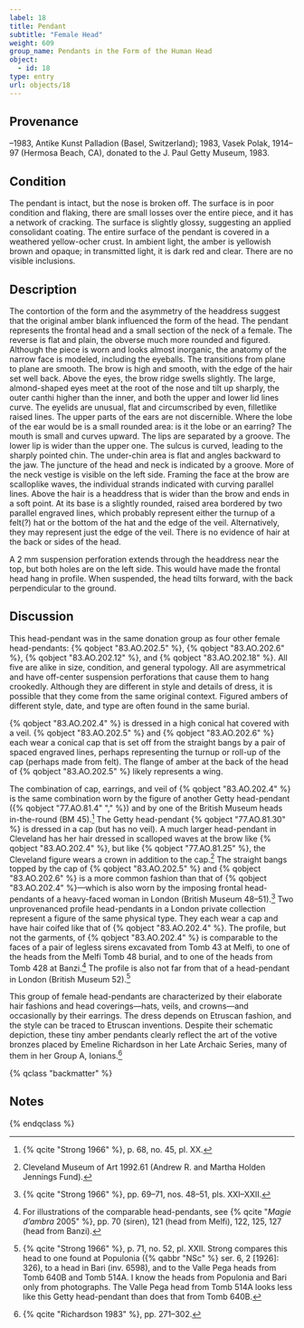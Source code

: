 ```yaml
---
label: 18
title: Pendant
subtitle: "Female Head"
weight: 609
group_name: Pendants in the Form of the Human Head
object:
  - id: 18
type: entry
url: objects/18
---
```


## Provenance

–1983, Antike Kunst Palladion (Basel, Switzerland); 1983, Vasek Polak, 1914–97 (Hermosa Beach, CA), donated to the J. Paul Getty Museum, 1983.

## Condition

The pendant is intact, but the nose is broken off. The surface is in poor condition and flaking, there are small losses over the entire piece, and it has a network of cracking. The surface is slightly glossy, suggesting an applied consolidant coating. The entire surface of the pendant is covered in a weathered yellow-ocher crust. In ambient light, the amber is yellowish brown and opaque; in transmitted light, it is dark red and clear. There are no visible inclusions.

## Description

The contortion of the form and the asymmetry of the headdress suggest that the original amber blank influenced the form of the head. The pendant represents the frontal head and a small section of the neck of a female. The reverse is flat and plain, the obverse much more rounded and figured. Although the piece is worn and looks almost inorganic, the anatomy of the narrow face is modeled, including the eyeballs. The transitions from plane to plane are smooth. The brow is high and smooth, with the edge of the hair set well back. Above the eyes, the brow ridge swells slightly. The large, almond-shaped eyes meet at the root of the nose and tilt up sharply, the outer canthi higher than the inner, and both the upper and lower lid lines curve. The eyelids are unusual, flat and circumscribed by even, filletlike raised lines. The upper parts of the ears are not discernible. Where the lobe of the ear would be is a small rounded area: is it the lobe or an earring? The mouth is small and curves upward. The lips are separated by a groove. The lower lip is wider than the upper one. The sulcus is curved, leading to the sharply pointed chin. The under-chin area is flat and angles backward to the jaw. The juncture of the head and neck is indicated by a groove. More of the neck vestige is visible on the left side. Framing the face at the brow are scalloplike waves, the individual strands indicated with curving parallel lines. Above the hair is a headdress that is wider than the brow and ends in a soft point. At its base is a slightly rounded, raised area bordered by two parallel engraved lines, which probably represent either the turnup of a felt(?) hat or the bottom of the hat and the edge of the veil. Alternatively, they may represent just the edge of the veil. There is no evidence of hair at the back or sides of the head.

A 2 mm suspension perforation extends through the headdress near the top, but both holes are on the left side. This would have made the frontal head hang in profile. When suspended, the head tilts forward, with the back perpendicular to the ground.

## Discussion

This head-pendant was in the same donation group as four other female head-pendants: {% qobject "83.AO.202.5" %}, {% qobject "83.AO.202.6" %}, {% qobject "83.AO.202.12" %}, and {% qobject "83.AO.202.18" %}. All five are alike in size, condition, and general typology. All are asymmetrical and have off-center suspension perforations that cause them to hang crookedly. Although they are different in style and details of dress, it is possible that they come from the same original context. Figured ambers of different style, date, and type are often found in the same burial.

{% qobject "83.AO.202.4" %} is dressed in a high conical hat covered with a veil. {% qobject "83.AO.202.5" %} and {% qobject "83.AO.202.6" %} each wear a conical cap that is set off from the straight bangs by a pair of spaced engraved lines, perhaps representing the turnup or roll-up of the cap (perhaps made from felt). The flange of amber at the back of the head of {% qobject "83.AO.202.5" %} likely represents a wing.

The combination of cap, earrings, and veil of {% qobject "83.AO.202.4" %} is the same combination worn by the figure of another Getty head-pendant ({% qobject "77.AO.81.4" "," %}) and by one of the British Museum heads in-the-round (BM 45).[^1] The Getty head-pendant {% qobject "77.AO.81.30" %} is dressed in a cap (but has no veil). A much larger head-pendant in Cleveland has her hair dressed in scalloped waves at the brow like {% qobject "83.AO.202.4" %}, but like {% qobject "77.AO.81.25" %}, the Cleveland figure wears a crown in addition to the cap.[^2] The straight bangs topped by the cap of {% qobject "83.AO.202.5" %} and {% qobject "83.AO.202.6" %} is a more common fashion than that of {% qobject "83.AO.202.4" %}—which is also worn by the imposing frontal head-pendants of a heavy-faced woman in London (British Museum 48–51).[^3] Two unprovenanced profile head-pendants in a London private collection represent a figure of the same physical type. They each wear a cap and have hair coifed like that of {% qobject "83.AO.202.4" %}. The profile, but not the garments, of {% qobject "83.AO.202.4" %} is comparable to the faces of a pair of legless sirens excavated from Tomb 43 at Melfi, to one of the heads from the Melfi Tomb 48 burial, and to one of the heads from Tomb 428 at Banzi.[^4] The profile is also not far from that of a head-pendant in London (British Museum 52).[^5]

This group of female head-pendants are characterized by their elaborate hair fashions and head coverings—hats, veils, and crowns—and occasionally by their earrings. The dress depends on Etruscan fashion, and the style can be traced to Etruscan inventions. Despite their schematic depiction, these tiny amber pendants clearly reflect the art of the votive bronzes placed by Emeline Richardson in her Late Archaic Series, many of them in her Group A, Ionians.[^6]

{% qclass "backmatter" %}
## Notes
{% endqclass %}

[^1]: {% qcite "Strong 1966" %}, p. 68, no. 45, pl. XX.

[^2]: Cleveland Museum of Art 1992.61 (Andrew R. and Martha Holden Jennings Fund).

[^3]: {% qcite "Strong 1966" %}, pp. 69–71, nos. 48–51, pls. XXI–XXII.

[^4]: For illustrations of the comparable head-pendants, see {% qcite "*Magie d’ambra* 2005" %}, pp. 70 (siren), 121 (head from Melfi), 122, 125, 127 (head from Banzi).

[^5]: {% qcite "Strong 1966" %}, p. 71, no. 52, pl. XXII. Strong compares this head to one found at Populonia ({% qabbr "NSc" %} ser. 6, 2 [1926]: 326), to a head in Bari (inv. 6598), and to the Valle Pega heads from Tomb 640B and Tomb 514A. I know the heads from Populonia and Bari only from photographs. The Valle Pega head from Tomb 514A looks less like this Getty head-pendant than does that from Tomb 640B.

[^6]: {% qcite "Richardson 1983" %}, pp. 271–302.
